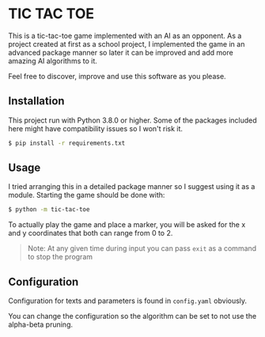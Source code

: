 # TIC TAC TOE

This is a tic-tac-toe game implemented with an AI as an opponent. As a project
created at first as a school project, I implemented the game in an advanced package manner so later it can be improved and add more amazing AI algorithms
to it.

Feel free to discover, improve and use this software as you please.

## Installation

This project run with Python 3.8.0 or higher. Some of the packages included here might have compatibility issues so I won't risk it.

```bash
$ pip install -r requirements.txt
```

## Usage

I tried arranging this in a detailed package manner so I suggest using it as a module. Starting the game should be done with:
```bash
$ python -m tic-tac-toe
```

To actually play the game and place a marker, you will be asked for the x and y coordinates that both can range from 0 to 2.

> Note: At any given time during input you can pass `exit` as a command to stop
the program

## Configuration

Configuration for texts and parameters is found in `config.yaml` obviously.

You can change the configuration so the algorithm can be set to not use the alpha-beta pruning.
